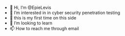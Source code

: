 - 👋 Hi, I’m @EpieLevis
- 👀 I’m interested in in cyber security penetration testing 
- 🌱 this is my first time on this side
- 💞️ I’m looking to learn 
- 📫 How to reach me through email 

<!---
EpieLevis/EpieLevis is a ✨ special ✨ repository because its `README.md` (this file) appears on your GitHub profile.
You can click the Preview link to take a look at your changes.
--->
